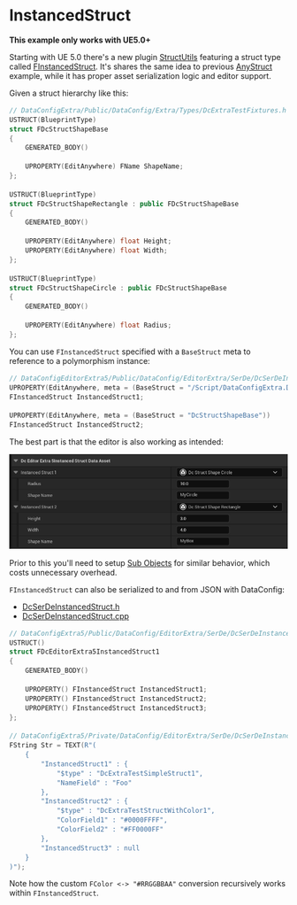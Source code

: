 # InstancedStruct

**This example only works with UE5.0+**

Starting with UE 5.0 there's a new plugin [StructUtils][1] featuring a struct type called [FInstancedStruct][2]. It's shares the same idea to previous [AnyStruct](./AnyStruct.md) example, while it has proper asset serialization logic and editor support.

Given a struct hierarchy like this:

```c++
// DataConfigExtra/Public/DataConfig/Extra/Types/DcExtraTestFixtures.h
USTRUCT(BlueprintType)
struct FDcStructShapeBase
{
    GENERATED_BODY()
    
    UPROPERTY(EditAnywhere) FName ShapeName;
};

USTRUCT(BlueprintType)
struct FDcStructShapeRectangle : public FDcStructShapeBase
{
    GENERATED_BODY()
    
    UPROPERTY(EditAnywhere) float Height;
    UPROPERTY(EditAnywhere) float Width;
};

USTRUCT(BlueprintType)
struct FDcStructShapeCircle : public FDcStructShapeBase
{
    GENERATED_BODY()
    
    UPROPERTY(EditAnywhere) float Radius;
};
```

You can use `FInstancedStruct` specified with a `BaseStruct` meta to reference to a polymorphism instance:

```c++
// DataConfigEditorExtra5/Public/DataConfig/EditorExtra/SerDe/DcSerDeInstancedStruct.h
UPROPERTY(EditAnywhere, meta = (BaseStruct = "/Script/DataConfigExtra.DcStructShapeBase"))
FInstancedStruct InstancedStruct1;

UPROPERTY(EditAnywhere, meta = (BaseStruct = "DcStructShapeBase"))
FInstancedStruct InstancedStruct2;
```

The best part is that the editor is also working as intended:

![DataConfigEditorExtra-InstancedStructEditor](Images/DataConfigEditorExtra-InstancedStructEditor.png)

Prior to this you'll need to setup [Sub Objects](../Formats/JSON.md#sub-objects) for similar behavior, which costs unnecessary overhead.

`FInstancedStruct` can also be serialized to and from JSON with DataConfig:


* [DcSerDeInstancedStruct.h]({{SrcRoot}}DataConfigExtra5/Public/DataConfig/EditorExtra/SerDe/DcSerDeInstancedStruct.h)
* [DcSerDeInstancedStruct.cpp]({{SrcRoot}}DataConfigExtra5/Private/DataConfig/EditorExtra/SerDe/DcSerDeInstancedStruct.cpp)

```c++
// DataConfigExtra5/Public/DataConfig/EditorExtra/SerDe/DcSerDeInstancedStruct.h
USTRUCT()
struct FDcEditorExtra5InstancedStruct1
{
    GENERATED_BODY()

    UPROPERTY() FInstancedStruct InstancedStruct1;
    UPROPERTY() FInstancedStruct InstancedStruct2;
    UPROPERTY() FInstancedStruct InstancedStruct3;
};

// DataConfigExtra5/Private/DataConfig/EditorExtra/SerDe/DcSerDeInstancedStruct.cpp
FString Str = TEXT(R"(
    {
        "InstancedStruct1" : {
            "$type" : "DcExtraTestSimpleStruct1",
            "NameField" : "Foo"
        },
        "InstancedStruct2" : {
            "$type" : "DcExtraTestStructWithColor1",
            "ColorField1" : "#0000FFFF",
            "ColorField2" : "#FF0000FF"
        },
        "InstancedStruct3" : null
    }
)");
```

Note how the custom `FColor <-> "#RRGGBBAA"` conversion recursively works within `FInstancedStruct`. 


[1]: https://docs.unrealengine.com/5.0/en-US/API/Plugins/StructUtils/
[2]: https://docs.unrealengine.com/5.0/en-US/API/Plugins/StructUtils/FInstancedStruct/

